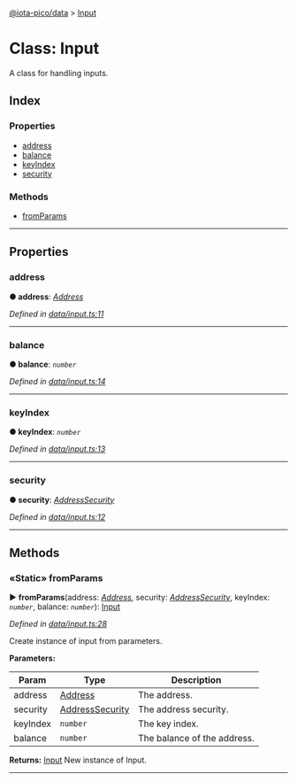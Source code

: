 [@iota-pico/data](../README.md) > [Input](../classes/input.md)



# Class: Input


A class for handling inputs.

## Index

### Properties

* [address](input.md#address)
* [balance](input.md#balance)
* [keyIndex](input.md#keyindex)
* [security](input.md#security)


### Methods

* [fromParams](input.md#fromparams)



---
## Properties
<a id="address"></a>

###  address

**●  address**:  *[Address](address.md)* 

*Defined in [data/input.ts:11](https://github.com/iotaeco/iota-pico-data/blob/5154449/src/data/input.ts#L11)*





___

<a id="balance"></a>

###  balance

**●  balance**:  *`number`* 

*Defined in [data/input.ts:14](https://github.com/iotaeco/iota-pico-data/blob/5154449/src/data/input.ts#L14)*





___

<a id="keyindex"></a>

###  keyIndex

**●  keyIndex**:  *`number`* 

*Defined in [data/input.ts:13](https://github.com/iotaeco/iota-pico-data/blob/5154449/src/data/input.ts#L13)*





___

<a id="security"></a>

###  security

**●  security**:  *[AddressSecurity](../enums/addresssecurity.md)* 

*Defined in [data/input.ts:12](https://github.com/iotaeco/iota-pico-data/blob/5154449/src/data/input.ts#L12)*





___


## Methods
<a id="fromparams"></a>

### «Static» fromParams

► **fromParams**(address: *[Address](address.md)*, security: *[AddressSecurity](../enums/addresssecurity.md)*, keyIndex: *`number`*, balance: *`number`*): [Input](input.md)



*Defined in [data/input.ts:28](https://github.com/iotaeco/iota-pico-data/blob/5154449/src/data/input.ts#L28)*



Create instance of input from parameters.


**Parameters:**

| Param | Type | Description |
| ------ | ------ | ------ |
| address | [Address](address.md)   |  The address. |
| security | [AddressSecurity](../enums/addresssecurity.md)   |  The address security. |
| keyIndex | `number`   |  The key index. |
| balance | `number`   |  The balance of the address. |





**Returns:** [Input](input.md)
New instance of Input.






___


